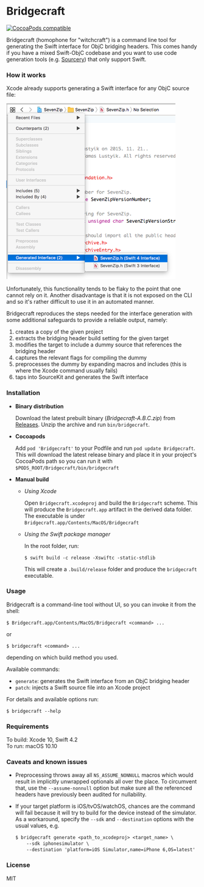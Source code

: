 # Bridgecraft

[![CocoaPods compatible](https://img.shields.io/cocoapods/v/Bridgecraft.svg)](https://cocoapods.org/pods/Bridgecraft)

Bridgecraft (homophone for "witchcraft") is a command line tool for generating the Swift interface for ObjC bridging headers. This comes handy if you have a mixed Swift-ObjC codebase and you want to use code generation tools (e.g. [Sourcery](https://github.com/krzysztofzablocki/Sourcery)) that only support Swift.

### How it works

Xcode already supports generating a Swift interface for any ObjC source file:

![](doc/xcode_generate_interface.png)

Unfortunately, this functionality tends to be flaky to the point that one cannot rely on it. Another disadvantage is that it is not exposed on the CLI and so it's rather difficult to use it in an automated manner.

Bridgecraft reproduces the steps needed for the interface generation with some additional safeguards to provide a reliable output, namely:

1. creates a copy of the given project
2. extracts the bridging header build setting for the given target
3. modifies the target to include a dummy source that references the bridging header
4. captures the relevant flags for compiling the dummy
5. preprocesses the dummy by expanding macros and includes (this is where the Xcode command usually fails)
6. taps into SourceKit and generates the Swift interface

### Installation

- **Binary distribution**

    Download the latest prebuilt binary (*Bridgecraft-A.B.C.zip*) from [Releases](https://github.com/lvsti/Bridgecraft/releases). Unzip the archive and run `bin/bridgecraft`.

- **Cocoapods**

    Add `pod 'Bridgecraft'` to your Podfile and run `pod update Bridgecraft`. This will download the latest release binary and place it in your project's CocoaPods path so you can run it with `$PODS_ROOT/Bridgecraft/bin/bridgecraft`

- **Manual build**

  - *Using Xcode*

      Open `Bridgecraft.xcodeproj` and build the `Bridgecraft` scheme. This will produce the `Bridgecraft.app` artifact in the derived data folder. The executable is under `Bridgecraft.app/Contents/MacOS/Bridgecraft`
  
  - *Using the Swift package manager*

      In the root folder, run:
      
      ```
      $ swift build -c release -Xswiftc -static-stdlib
      ```
      
      This will create a `.build/release` folder and produce the `bridgecraft` executable.

### Usage

Bridgecraft is a command-line tool without UI, so you can invoke it from the shell:

```
$ Bridgecraft.app/Contents/MacOS/Bridgecraft <command> ...
```

or 

```
$ bridgecraft <command> ...
```

depending on which build method you used.

Available commands:

- `generate`: generates the Swift interface from an ObjC bridging header
- `patch`: injects a Swift source file into an Xcode project

For details and available options run:

```
$ bridgecraft --help
```

### Requirements

To build: Xcode 10, Swift 4.2<br/>
To run: macOS 10.10

### Caveats and known issues

- Preprocessing throws away all `NS_ASSUME_NONNULL` macros which would result in implicitly unwrapped optionals all over the place. To circumvent that, use the `--assume-nonnull` option but make sure all the referenced headers have previously been audited for nullability.
- If your target platform is iOS/tvOS/watchOS, chances are the command will fail because it will try to build for the device instead of the simulator. As a workaround, specify the `--sdk` and `--destination` options with the usual values, e.g. 

    ```
    $ bridgecraft generate <path_to_xcodeproj> <target_name> \
        --sdk iphonesimulator \
        --destination 'platform=iOS Simulator,name=iPhone 6,OS=latest'
    ```

### License

MIT